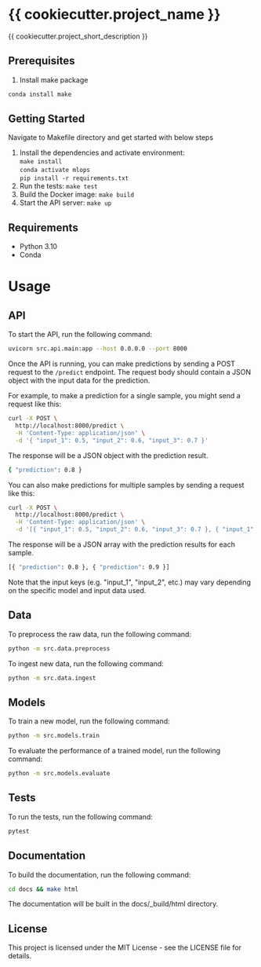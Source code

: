 # {{ cookiecutter.project_name }}
{{ cookiecutter.project_short_description }}

## Prerequisites

1. Install make package

```bash
conda install make
```

## Getting Started

Navigate to Makefile directory and get started with below steps

1. Install the dependencies and activate environment: \
    `make install` \
    `conda activate mlops` \
    `pip install -r requirements.txt`
2. Run the tests: `make test`
3. Build the Docker image: `make build`
4. Start the API server: `make up`

## Requirements

- Python 3.10
- Conda


# Usage

## API

To start the API, run the following command:
```bash
uvicorn src.api.main:app --host 0.0.0.0 --port 8000
```

Once the API is running, you can make predictions by sending a POST request to the `/predict` endpoint. The request body should contain a JSON object with the input data for the prediction.

For example, to make a prediction for a single sample, you might send a request like this:

```bash
curl -X POST \
  http://localhost:8000/predict \
  -H 'Content-Type: application/json' \
  -d '{ "input_1": 0.5, "input_2": 0.6, "input_3": 0.7 }'
```

The response will be a JSON object with the prediction result.
```bash
{ "prediction": 0.8 }
```

You can also make predictions for multiple samples by sending a request like this:
```bash
curl -X POST \
  http://localhost:8000/predict \
  -H 'Content-Type: application/json' \
  -d '[{ "input_1": 0.5, "input_2": 0.6, "input_3": 0.7 }, { "input_1": 0.6, "input_2": 0.7, "input_3": 0.8 }]'
```

The response will be a JSON array with the prediction results for each sample.
```bash
[{ "prediction": 0.8 }, { "prediction": 0.9 }]
```
Note that the input keys (e.g. "input_1", "input_2", etc.) may vary depending on the specific model and input data used.

## Data

To preprocess the raw data, run the following command:
```bash
python -m src.data.preprocess
```

To ingest new data, run the following command:
```bash
python -m src.data.ingest
```

## Models

To train a new model, run the following command:
```bash
python -m src.models.train
```

To evaluate the performance of a trained model, run the following command:
```bash
python -m src.models.evaluate
```

## Tests

To run the tests, run the following command:
```bash
pytest
```

## Documentation

To build the documentation, run the following command:
```bash
cd docs && make html
```

The documentation will be built in the docs/_build/html directory.

<!-- TODO: hyperlink license file -->
## License

This project is licensed under the MIT License - see the LICENSE file for details.
